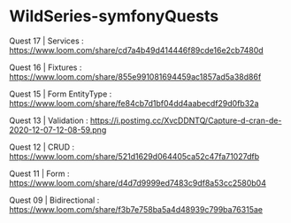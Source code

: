 # WildSeries-symfonyQuests
Quest 17 | Services : https://www.loom.com/share/cd7a4b49d414446f89cde16e2cb7480d



Quest 16 | Fixtures : https://www.loom.com/share/855e991081694459ac1857ad5a38d86f



Quest 15 | Form EntityType : https://www.loom.com/share/fe84cb7d1bf04dd4aabecdf29d0fb32a



Quest 13 | Validation : https://i.postimg.cc/XvcDDNTQ/Capture-d-cran-de-2020-12-07-12-08-59.png



Quest 12 | CRUD : https://www.loom.com/share/521d1629d064405ca52c47fa71027dfb



Quest 11 | Form : https://www.loom.com/share/d4d7d9999ed7483c9df8a53cc2580b04



Quest 09 | Bidirectional : https://www.loom.com/share/f3b7e758ba5a4d48939c799ba76315ae


